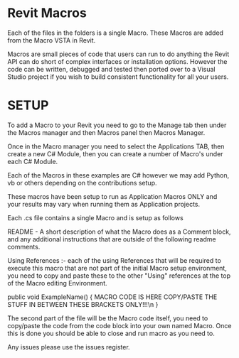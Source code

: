 Revit Macros
========

Each of the files in the folders is a single Macro. These Macros are added from the Macro VSTA in Revit.

Macros are small pieces of code that users can run to do anything the Revit API can do short of complex interfaces or installation options. However the code can be written, debugged and tested then ported over to a Visual Studio project if you wish to build consistent functionality for all your users.

SETUP
========

To add a Macro to your Revit you need to go to the Manage tab then under the Macros manager and then Macros panel then Macros Manager.

Once in the Macro manager you need to select the Applications TAB, then create a new C# Module, then you can create a number of Macro's under each C# Module.

Each of the Macros in these examples are C# however we may add Python, vb or others depending on the contributions setup.

These macros have been setup to run as Application Macros ONLY and your results may vary when running them as Application projects.

Each .cs file contains a single Macro and is setup as follows

README - A short description of what the Macro does as a Comment block, and any additional instructions that are outside of the following readme comments.

Using References :- each of the using References that will be required to execute this macro that are not part of the initial Macro setup environment, you need to copy and paste these to the other "Using" references at the top of the Macro editing Environment.

public void ExampleName()
{
  MACRO CODE IS HERE COPY/PASTE THE STUFF IN BETWEEN THESE BRACKETS ONLY!!!\n
}

The second part of the file will be the Macro code itself, you need to copy/paste the code from the code block into your own named Macro. Once this is done you should be able to close and run macro as you need to.

Any issues please use the issues register.
